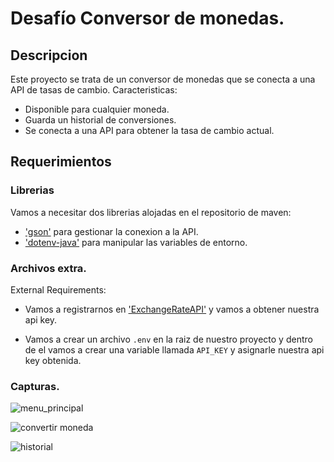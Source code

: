 # Desafío Conversor de monedas.

## Descripcion

Este proyecto se trata de un conversor de monedas que se conecta a una API de tasas de cambio.
Caracteristicas:

- Disponible para cualquier moneda.
- Guarda un historial de conversiones.
- Se conecta a una API para obtener la tasa de cambio actual.

## Requerimientos

### Librerias

Vamos a necesitar dos librerias alojadas en el repositorio de maven:

- ['gson'](https://mvnrepository.com/artifact/com.google.code.gson/gson/2.10.1) para gestionar la conexion a la API.
- ['dotenv-java'](https://central.sonatype.com/artifact/io.github.cdimascio/dotenv-java/2.2.3) para manipular las variables de entorno.

### Archivos extra.

External Requirements:

- Vamos a registrarnos en ['ExchangeRateAPI'](https://www.exchangerate-api.com/) y vamos a obtener nuestra api key.

- Vamos a crear un archivo `.env` en la raiz de nuestro proyecto y dentro de el vamos a crear una variable llamada `API_KEY` y asignarle nuestra api key obtenida.


### Capturas.
<p align="center">
  
![menu_principal](https://github.com/arturoo-dev/exchangeChallenge/assets/68787405/fe3972b5-b8b7-489f-a62c-d7f5e112e2d5)

![convertir moneda](https://github.com/arturoo-dev/exchangeChallenge/assets/68787405/6e906cd4-2313-4ee5-99f0-fffda3af24c4)

![historial](https://github.com/arturoo-dev/exchangeChallenge/assets/68787405/da6c2403-cfd6-49a2-b362-f6a827720b45)

</p>
